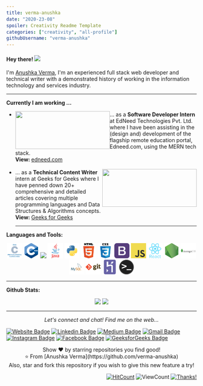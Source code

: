 ```yaml
---
title: verma-anushka
date: "2020-23-08"
spoiler: Creativity Readme Template
categories: ["creativity", "all-profile"]
githubUsername: "verma-anushka"
---
```


<h4> Hey there! <img src="https://raw.githubusercontent.com/verma-anushka/verma-anushka/master/gifs/wave.gif" width="30px"></h4>

I'm [Anushka Verma](https://verma-anushka.github.io/anushkaverma/), I'm an experienced full stack web developer and technical writer with a demonstrated history of working in the information technology and services industry.

---

**Currently I am working ...**

- <div>
    <img width="250" height="100" align='left' src="https://raw.githubusercontent.com/verma-anushka/verma-anushka/master/images/edneed.jpg" >
    ... as a <strong>Software Developer Intern</strong> at EdNeed Technologies Pvt. Ltd. where I have been assisting in the (design and) development of the flagship remote education portal, Edneed.com, using the MERN tech stack.
    <br />
    <strong>View: </strong> <a href="https://edneed.com" >edneed.com</a> 
    <br /> 
    <br /> 
  </div>

- <div>
     <img width="250" height="100" align='right' src="https://raw.githubusercontent.com/verma-anushka/verma-anushka/master/images/gfg.png" >
     ... as a <strong>Technical Content Writer</strong> intern at Geeks for Geeks where I have penned down 20+ comprehensive and detailed articles covering multiple programming languages and Data Structures & Algorithms concepts.
     <br />
     <strong>View: </strong> <a href="https://auth.geeksforgeeks.org/user/verma_anushka/articles" >Geeks for Geeks</a> 
     <br /> 
   </div>

  ***

**Languages and Tools:**

<p align="center">

  <div align="center">
  
  <code><img height="40" src="https://raw.githubusercontent.com/github/explore/80688e429a7d4ef2fca1e82350fe8e3517d3494d/topics/c/c.png"></code> <code><img height="40" src="https://raw.githubusercontent.com/github/explore/80688e429a7d4ef2fca1e82350fe8e3517d3494d/topics/cpp/cpp.png"></code> <code><img height="40"
  src="https://raw.githubusercontent.com/vuejs/vuejs.org/master/themes/vue/source/images/vuejobs.png"></code> <code><img height="40" 
  src="https://raw.githubusercontent.com/devicons/devicon/master/icons/java/java-original-wordmark.svg"></code> <code><img height="40" 
  src="https://raw.githubusercontent.com/github/explore/80688e429a7d4ef2fca1e82350fe8e3517d3494d/topics/python/python.png"></code> <code><img height="40" src="https://raw.githubusercontent.com/github/explore/80688e429a7d4ef2fca1e82350fe8e3517d3494d/topics/html/html.png"></code> <code><img height="40" src="https://raw.githubusercontent.com/github/explore/80688e429a7d4ef2fca1e82350fe8e3517d3494d/topics/css/css.png"></code> <code><img height="40" src="https://raw.githubusercontent.com/github/explore/80688e429a7d4ef2fca1e82350fe8e3517d3494d/topics/bootstrap/bootstrap.png"></code> <code><img height="40" src="https://raw.githubusercontent.com/github/explore/80688e429a7d4ef2fca1e82350fe8e3517d3494d/topics/javascript/javascript.png"></code> <code><img height="40" src="https://raw.githubusercontent.com/devicons/devicon/master/icons/react/react-original-wordmark.svg"></code> <code><img height="40" src="https://raw.githubusercontent.com/github/explore/80688e429a7d4ef2fca1e82350fe8e3517d3494d/topics/nodejs/nodejs.png"></code> <code><img height="40" src="https://raw.githubusercontent.com/github/explore/80688e429a7d4ef2fca1e82350fe8e3517d3494d/topics/mongodb/mongodb.png"></code> <code><img height="40" src="https://raw.githubusercontent.com/github/explore/80688e429a7d4ef2fca1e82350fe8e3517d3494d/topics/mysql/mysql.png"></code> <code><img height="40" src="https://raw.githubusercontent.com/github/explore/80688e429a7d4ef2fca1e82350fe8e3517d3494d/topics/git/git.png"></code> <code><img height="40" src="https://raw.githubusercontent.com/devicons/devicon/master/icons/heroku/heroku-plain.svg"></code> <code><img height="40" src="https://raw.githubusercontent.com/github/explore/80688e429a7d4ef2fca1e82350fe8e3517d3494d/topics/terminal/terminal.png"></code>

  </div>
  </p>

---

**Github Stats:**

<p align="center">
  
  <img src="https://github-readme-stats.vercel.app/api?username=verma-anushka&hide=stars&show_icons=true&theme=dracula&line_height=32">
  <img src="https://github-readme-stats.vercel.app/api/top-langs/?username=verma-anushka&count_private=true&theme=dracula">

</p>

---

<p align="center">
  <i>Let's connect and chat! Find me on the web...</i>
  
   [![Website Badge](https://img.shields.io/badge/-anushkaverma.com-47CCCC?style=flat&logo=Google-Chrome&logoColor=white&link=https://verma-anushka.github.io/anushkaverma/)](https://verma-anushka.github.io/anushkaverma/) 
   [![Linkedin Badge](https://img.shields.io/badge/-anushkaverma-blue?style=flat-square&logo=Linkedin&logoColor=white&link=https://www.linkedin.com/in/anushkaverma/)](https://www.linkedin.com/in/anushkaverma/) 
   [![Medium Badge](https://img.shields.io/badge/-@v.anushka786-000000?style=flat&labelColor=000000&logo=Medium&link=https://medium.com/@v.anushka786)](https://medium.com/@v.anushka786) 
   [![Gmail Badge](https://img.shields.io/badge/-v.anushka786-c14438?style=flat-square&logo=Gmail&logoColor=white&link=mailto:v.anushka786@gmail.com)](mailto:v.anushka786@gmail.com)
   [![Instagram Badge](https://img.shields.io/badge/-@v_anushkaa-purple?style=flat&logo=instagram&logoColor=white&link=https://instagram.com/v_anushkaa/)](https://instagram.com/v_anushkaa) 
   [![Facebook Badge](https://img.shields.io/badge/-verma_anushka-036be4?style=flat-square&logo=Facebook&logoColor=white&link=https://www.facebook.com/profile.php?id=100022118525351)](https://www.facebook.com/profile.php?id=100022118525351)
   [![GeeksforGeeks Badge](https://img.shields.io/badge/-verma_anushka-1c6340?style=flat&logo=GeeksforGeeks&logoColor=white&link=https://auth.geeksforgeeks.org/user/verma_anushka/articles)](https://auth.geeksforgeeks.org/user/verma_anushka/articles)

   <!-- [![Twitter Badge](https://img.shields.io/badge/-@verma_anushkaa-1ca0f1?style=flat-square&labelColor=1ca0f1&logo=twitter&logoColor=white&link=https://twitter.com/verma_anushkaa)](https://twitter.com/verma_anushkaa)  -->

  <p align="center">
    Show ❤️ by starring repositories you find good! 
    <br />
    ⭐️ From [Anushka Verma](https://github.com/verma-anushka)
    <br />
    Also, star and fork this repository if you wish to give this new feature a try!
  </p>
</p>

<div align="right">
  
[![HitCount](http://hits.dwyl.com/verma-anushka/verma-anushka.svg)](http://hits.dwyl.com/verma-anushka/verma-anushka) ![ViewCount](https://views.whatilearened.today/views/github/verma-anushka/verma-anushka.svg) [![Thanks!](https://img.shields.io/badge/Thanks%20for%20visiting-!-1EAEDB.svg)](https://verma-anushka.github.io/anushkaverma/)

</div>
